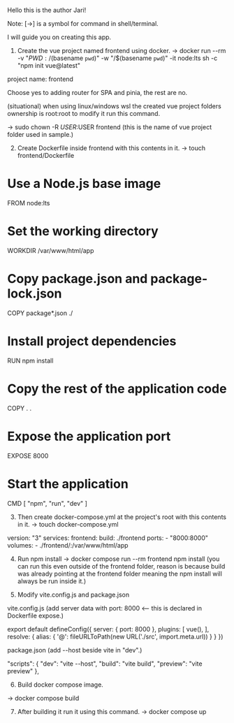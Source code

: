 Hello this is the author Jari!

Note: [->] is a symbol for command in shell/terminal.

I will guide you on creating this app.

1. Create the vue project named frontend using docker. -> docker run --rm -v "${PWD}:/$(basename `pwd`)" -w "/$(basename `pwd`)" -it node:lts sh -c "npm init vue@latest"

project name: frontend

Choose yes to adding router for SPA and pinia, the rest are no.

(situational)
when using linux/windows wsl the created vue project folders ownership is root:root to modify it run this command.

-> sudo chown -R $USER:$USER frontend (this is the name of vue project folder used in sample.)

2. Create Dockerfile inside frontend with this contents in it. -> touch frontend/Dockerfile

# Use a Node.js base image
FROM node:lts

# Set the working directory
WORKDIR /var/www/html/app

# Copy package.json and package-lock.json
COPY package*.json ./

# Install project dependencies
RUN npm install

# Copy the rest of the application code
COPY . .

# Expose the application port
EXPOSE 8000

# Start the application
CMD [ "npm", "run", "dev" ]

3. Then create docker-compose.yml at the project's root with this contents in it. -> touch docker-compose.yml

version: "3"
services:
  frontend:
    build: ./frontend
    ports:
      - "8000:8000"
    volumes:
      - ./frontend/:/var/www/html/app

4. Run npm install -> docker compose run --rm frontend npm install (you can run this even outside of the frontend folder, reason is because build was already pointing at the frontend folder meaning the npm install will always be run inside it.)

5. Modify vite.config.js and package.json

vite.config.js (add server data with port: 8000 <-- this is declared in Dockerfile expose.)

export default defineConfig({
  server: {
    port: 8000
  },
  plugins: [
    vue(),
  ],
  resolve: {
    alias: {
      '@': fileURLToPath(new URL('./src', import.meta.url))
    }
  }
})

package.json (add --host beside vite in "dev".)

"scripts": {
    "dev": "vite --host",
    "build": "vite build",
    "preview": "vite preview"
  },

6. Build docker compose image. 

-> docker compose build

7. After building it run it using this command. -> docker compose up